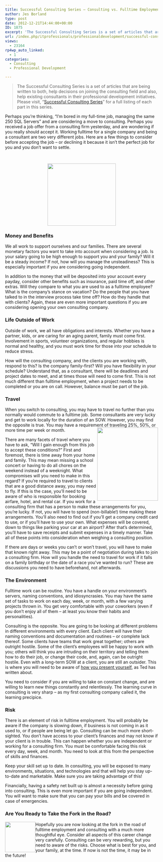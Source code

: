 ```yaml
---
title: Successful Consulting Series – Consulting vs. Fulltime Employment – Making a Decision
author: Jes Borland
type: post
date: 2012-12-21T14:44:00+00:00
ID: 1875
excerpt: 'The Successful Consulting Series is a set of articles that are being written to both, help decisions on joining the consulting field and also, help existing consultants in their professional development initiatives.  Please visit, “Successful Consulting&hellip;'
url: /index.php/itprofessionals/professionaldevelopment/successful-consulting-series-consulting-vs/
views:
  - 23164
rp4wp_auto_linked:
  - 1
categories:
  - Consulting
  - Professional Development

---
```

</p> 

> The Successful Consulting Series is a set of articles that are being written to both, help decisions on joining the consulting field and also, help existing consultants in their professional development initiatives. Please visit, “[Successful Consulting Series][1]” for a full listing of each part in this series.

Perhaps you’re thinking, “I’m bored in my full-time job, managing the same 250 SQL Servers” and are considering a move to consulting. Perhaps you received a job offer from a consulting firm yesterday, and are wondering if you really should accept it. Working fulltime for a single company and being a consultant are two very different jobs. Here are a few things to consider before accepting the job – or declining it because it isn’t the perfect job for you and you don’t want to settle.

 

<p style="text-align: center;">
  <img style="vertical-align: middle;" src="/wp-content/uploads/users/grrlgeek/FTEvsC.gif?mtime=1356107726" alt="" width="225" height="205" />
</p>

### Money and Benefits

We all work to support ourselves and our families. There are several monetary factors you want to take into account when considering a job. Is your salary going to be high enough to support you and your family? Will it be a steady income? If not, how will you manage the unsteadiness? This is especially important if you are considering going independent.

In addition to the money that will be deposited into your account every payday, consider other benefits such as insurance, paid time off, and other extras. Will they compare to what you are used to as a fulltime employee? What is the company’s stance on vacation? Do the people that you have talked to in the interview process take time off? How do they handle that with clients? Again, these are even more important questions if you are considering opening your own consulting company.

### Life Outside of Work

Outside of work, we all have obligations and interests. Whether you have a partner, kids, or are caring for an aging parent, family must come first. Involvement in sports, volunteer organizations, and regular hobbies is normal and healthy, and you must work time for those into your schedule to reduce stress.

How will the consulting company, and the clients you are working with, respond to this? Is the company family-first? Will you have flexibility in your schedule? Understand that, as a consultant, there will be deadlines and project dates to meet, and at times those will need to come first. This is not much different than fulltime employment, when a project needs to be completed or you are on call. However, balance must be part of the job.

### Travel

When you switch to consulting, you may have to travel no further than you normally would commute to a fulltime job. Some consultants are very lucky and get to work locally for the duration of an SOW. However, you may find the opposite is true. You may have a requirement of traveling 25%, 50%, or more time per week or month. <img style="float: right;" src="/wp-content/uploads/users/grrlgeek/-2.png?mtime=1356107726" alt="" width="200" height="241" />

There are many facets of travel where you have to ask, “Will I gain enough from this job to accept these conditions?” First and foremost, there is time away from your home and family. This may mean missing a school concert or having to do all chores on the weekend instead of a weeknight. What compromises will you need to make in this regard? If you’re required to travel to clients that are a good distance away, you may need to fly. If this is the case, you’ll need to be aware of who is responsible for booking airfare, hotel, and rental car. If you work for a consulting firm that has a person to make these arrangements for you, you’re lucky. If not, you will have to spend (non-billable!) time making these arrangements. You’ll also need to find out if you’ll get a company credit card to use, or if you’ll have to use your own. What expenses will be covered, down to things like parking your car at an airport? After that’s determined, you’ll have to save receipts and submit expenses in a timely manner. Take all of these points into consideration when weighing a consulting position.

If there are days or weeks you can’t or won’t travel, you will have to make that known right away. This may be a point of negotiation during talks to join a consulting firm. How will you handle the need to travel for work if it falls on a family birthday or the date of a race you’ve wanted to run? These are discussions you need to have beforehand, not afterwards.

### The Environment

Fulltime work can be routine. You have a handle on your environment’s servers, naming conventions, and idiosyncrasies. You may have the same set of tasks to work on each day, week, or month, with a few varying projects thrown in. You get very comfortable with your coworkers (even if you don’t enjoy all of them – at least you know their habits and personalities).

Consulting is the opposite. You are going to be looking at different problems in different environments with every client. Each client will have their naming conventions and documentation and routines – or complete lack thereof. Some clients have teams that work great together; others are outright hostile. Some of the client’s employees will be happy to work with you; others will think you are intruding on their territory and telling them how to do their job, or change their code, and, again, can be outright hostile. Even with a long-term SOW at a client, you are still an outsider. This is where you will need to be aware of [how you present yourself][2], as Ted has written about.

You need to consider if you are willing to take on constant change, and are willing to learn new things constantly and relentlessly. The learning curve in consulting is very sharp – as my first consulting company called it, the learning precipice.

### Risk

There is an element of risk in fulltime employment. You will probably be aware if the company is slowing down, if business is not coming in as it used to, or if people are being let go. Consulting can be much more short-sighted. You don’t have access to your client’s finances and may not know if your client is in trouble. This can happen whether you are independent or working for a consulting firm. You must be comfortable facing this risk every day, week, and month. You need to look at this from the perspective of skills and finances.

Keep your skill set up to date. In consulting, you will be exposed to many environments, situations, and technologies and that will help you stay up-to-date and marketable. Make sure you are taking advantage of this!

Financially, having a safety net built up is almost a necessity before going into consulting. This is even more important if you are going independent. You will want to make sure that you can pay your bills and be covered in case of emergencies.

### Are You Ready to Take the Fork in the Road?

<img style="float: left;" src="/wp-content/uploads/users/grrlgeek/-1.png?mtime=1356107726" alt="" width="100" height="100" />Hopefully you are now looking at the fork in the road of fulltime employment and consulting with a much more thoughtful eye. Consider all aspects of this career change very carefully. Consulting can be very rewarding, but you need to aware of the risks. Choose what is best for you, and your family, at the time. If now is not the time, it may be in the future!

 [1]: /index.php/ITProfessionals/consulting/successful-consulting-series
 [2]: /index.php/ITProfessionals/ProfessionalDevelopment/presenting-yourself-visually-and-respectfully